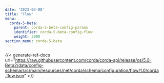 ```yaml
---
date: '2023-03-08'
title: "Flow"
menu:
  corda-5-beta:
    parent: corda-5-beta-config-params
    identifier: corda-5-beta-config-flow
    weight: 3000
section_menu: corda-5-beta
---
```


{{< generate-ref-docs url="https://raw.githubusercontent.com/corda/corda-api/release/os/5.0-Beta2/data/config-schema/src/main/resources/net/corda/schema/configuration/flow/1.0/corda.flow.json" >}}